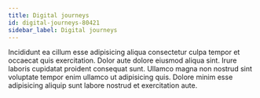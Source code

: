 ```yaml
---
title: Digital journeys
id: digital-journeys-80421
sidebar_label: Digital journeys
---
```


Incididunt ea cillum esse adipisicing aliqua consectetur culpa tempor et occaecat quis exercitation. Dolor aute dolore eiusmod aliqua sint. Irure laboris cupidatat proident consequat sunt. Ullamco magna non nostrud sint voluptate tempor enim ullamco ut adipisicing quis. Dolore minim esse adipisicing aliquip sunt labore nostrud et exercitation aute.

